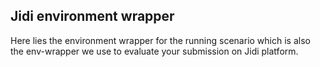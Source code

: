 ## Jidi environment wrapper

Here lies the environment wrapper for the running scenario which is also the env-wrapper we use to evaluate your submission on Jidi platform.

